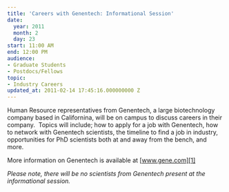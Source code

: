 ```yaml
---
title: 'Careers with Genentech: Informational Session'
date:
  year: 2011
  month: 2
  day: 23
start: 11:00 AM
end: 12:00 PM
audience:
- Graduate Students
- Postdocs/Fellows
topic:
- Industry Careers
updated_at: 2011-02-14 17:45:16.000000000 Z
---
```

Human Resource representatives from Genentech, a large biotechnology
company based in Californina, will be on campus to discuss careers in
their company.  Topics will include; how to apply for a job with
Genentech, how to network with Genentech scientists, the timeline to
find a job in industry, opportunities for PhD scientists both at and
away from the bench, and more.

More information on Genentech is available at [www.gene.com][1]

*Please note, there will be no scientists from Genentech present at the
informational session.*

 



[1]: http://www.gene.com
